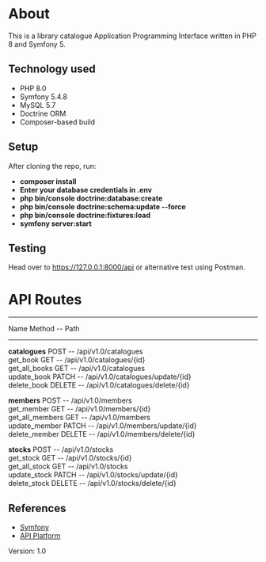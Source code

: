 # About

This is a library catalogue Application Programming Interface written in PHP 8 and Symfony 5.

## Technology used

* PHP 8.0
* Symfony 5.4.8
* MySQL 5.7
* Doctrine ORM
* Composer-based build

## Setup

After cloning the repo, run:
- **composer install**
- **Enter your database credentials in .env**
- **php bin/console doctrine:database:create**
- **php bin/console doctrine:schema:update --force**
- **php bin/console doctrine:fixtures:load**
- **symfony server:start**

## Testing

Head over to https://127.0.0.1:8000/api or alternative test using Postman.

# API Routes

-------------------------------- -------- -------- ------ ------------------------------------- 
Name                             Method   --   Path
 -------------------------------- -------- -------- ------ ------------------------------------- 
**catalogues**                       POST     --    /api/v1.0/catalogues                 
get_book                         GET      --    /api/v1.0/catalogues/{id}            
get_all_books                    GET      --    /api/v1.0/catalogues                 
update_book                      PATCH    --    /api/v1.0/catalogues/update/{id}     
delete_book                      DELETE   --    /api/v1.0/catalogues/delete/{id}     

**members**                          POST     --    /api/v1.0/members                    
get_member                       GET      --    /api/v1.0/members/{id}               
get_all_members                  GET      --    /api/v1.0/members                    
update_member                    PATCH    --    /api/v1.0/members/update/{id}        
delete_member                    DELETE   --    /api/v1.0/members/delete/{id}        

**stocks**                           POST     --    /api/v1.0/stocks                     
get_stock                        GET      --    /api/v1.0/stocks/{id}                
get_all_stock                    GET      --    /api/v1.0/stocks                     
update_stock                     PATCH    --    /api/v1.0/stocks/update/{id}         
delete_stock                     DELETE   --    /api/v1.0/stocks/delete/{id}

## References

* [Symfony](https://symfony.com/)
* [API Platform](https://api-platform.com/)

Version: 1.0
